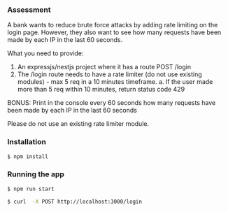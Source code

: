 ### Assessment

A bank wants to reduce brute force attacks by adding rate limiting on the login page. However, they also want to see how many requests have been made by each IP in the last 60 seconds.

What you need to provide:
1. An expressjs/nestjs project where it has a route POST /login
2. The /login route needs to have a rate limiter (do not use existing modules) - max 5 req in a 10 minutes timeframe.
   a. If the user made more than 5 req within 10 minutes, return status code 429

BONUS: Print in the console every 60 seconds how many requests have been made by each IP in the last 60 seconds

Please do not use an existing rate limiter module.

### Installation

```bash
$ npm install
```

### Running the app

```bash
$ npm run start

$ curl  -X POST http://localhost:3000/login
```
